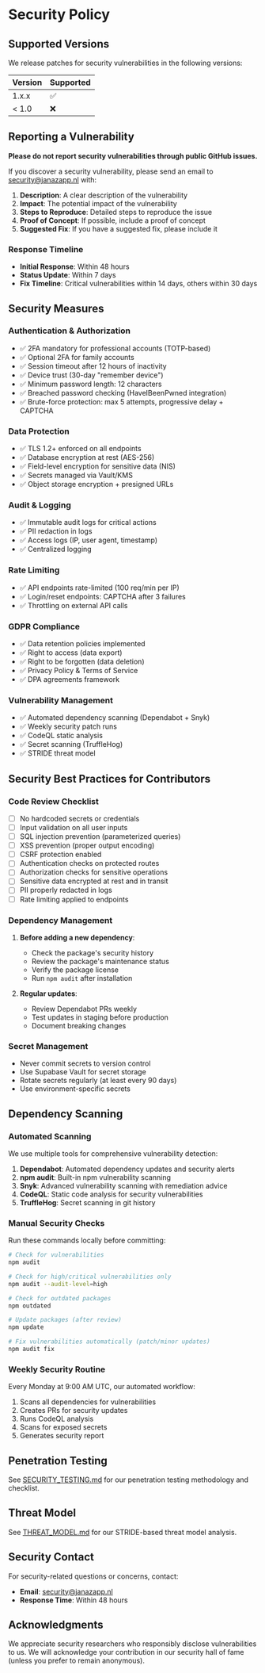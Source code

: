 # Security Policy

## Supported Versions

We release patches for security vulnerabilities in the following versions:

| Version | Supported          |
| ------- | ------------------ |
| 1.x.x   | :white_check_mark: |
| < 1.0   | :x:                |

## Reporting a Vulnerability

**Please do not report security vulnerabilities through public GitHub issues.**

If you discover a security vulnerability, please send an email to security@janazapp.nl with:

1. **Description**: A clear description of the vulnerability
2. **Impact**: The potential impact of the vulnerability
3. **Steps to Reproduce**: Detailed steps to reproduce the issue
4. **Proof of Concept**: If possible, include a proof of concept
5. **Suggested Fix**: If you have a suggested fix, please include it

### Response Timeline

- **Initial Response**: Within 48 hours
- **Status Update**: Within 7 days
- **Fix Timeline**: Critical vulnerabilities within 14 days, others within 30 days

## Security Measures

### Authentication & Authorization
- ✅ 2FA mandatory for professional accounts (TOTP-based)
- ✅ Optional 2FA for family accounts
- ✅ Session timeout after 12 hours of inactivity
- ✅ Device trust (30-day "remember device")
- ✅ Minimum password length: 12 characters
- ✅ Breached password checking (HaveIBeenPwned integration)
- ✅ Brute-force protection: max 5 attempts, progressive delay + CAPTCHA

### Data Protection
- ✅ TLS 1.2+ enforced on all endpoints
- ✅ Database encryption at rest (AES-256)
- ✅ Field-level encryption for sensitive data (NIS)
- ✅ Secrets managed via Vault/KMS
- ✅ Object storage encryption + presigned URLs

### Audit & Logging
- ✅ Immutable audit logs for critical actions
- ✅ PII redaction in logs
- ✅ Access logs (IP, user agent, timestamp)
- ✅ Centralized logging

### Rate Limiting
- ✅ API endpoints rate-limited (100 req/min per IP)
- ✅ Login/reset endpoints: CAPTCHA after 3 failures
- ✅ Throttling on external API calls

### GDPR Compliance
- ✅ Data retention policies implemented
- ✅ Right to access (data export)
- ✅ Right to be forgotten (data deletion)
- ✅ Privacy Policy & Terms of Service
- ✅ DPA agreements framework

### Vulnerability Management
- ✅ Automated dependency scanning (Dependabot + Snyk)
- ✅ Weekly security patch runs
- ✅ CodeQL static analysis
- ✅ Secret scanning (TruffleHog)
- ✅ STRIDE threat model

## Security Best Practices for Contributors

### Code Review Checklist
- [ ] No hardcoded secrets or credentials
- [ ] Input validation on all user inputs
- [ ] SQL injection prevention (parameterized queries)
- [ ] XSS prevention (proper output encoding)
- [ ] CSRF protection enabled
- [ ] Authentication checks on protected routes
- [ ] Authorization checks for sensitive operations
- [ ] Sensitive data encrypted at rest and in transit
- [ ] PII properly redacted in logs
- [ ] Rate limiting applied to endpoints

### Dependency Management
1. **Before adding a new dependency**:
   - Check the package's security history
   - Review the package's maintenance status
   - Verify the package license
   - Run `npm audit` after installation

2. **Regular updates**:
   - Review Dependabot PRs weekly
   - Test updates in staging before production
   - Document breaking changes

### Secret Management
- Never commit secrets to version control
- Use Supabase Vault for secret storage
- Rotate secrets regularly (at least every 90 days)
- Use environment-specific secrets

## Dependency Scanning

### Automated Scanning
We use multiple tools for comprehensive vulnerability detection:

1. **Dependabot**: Automated dependency updates and security alerts
2. **npm audit**: Built-in npm vulnerability scanning
3. **Snyk**: Advanced vulnerability scanning with remediation advice
4. **CodeQL**: Static code analysis for security vulnerabilities
5. **TruffleHog**: Secret scanning in git history

### Manual Security Checks

Run these commands locally before committing:

```bash
# Check for vulnerabilities
npm audit

# Check for high/critical vulnerabilities only
npm audit --audit-level=high

# Check for outdated packages
npm outdated

# Update packages (after review)
npm update

# Fix vulnerabilities automatically (patch/minor updates)
npm audit fix
```

### Weekly Security Routine

Every Monday at 9:00 AM UTC, our automated workflow:
1. Scans all dependencies for vulnerabilities
2. Creates PRs for security updates
3. Runs CodeQL analysis
4. Scans for exposed secrets
5. Generates security report

## Penetration Testing

See [SECURITY_TESTING.md](./docs/SECURITY_TESTING.md) for our penetration testing methodology and checklist.

## Threat Model

See [THREAT_MODEL.md](./docs/THREAT_MODEL.md) for our STRIDE-based threat model analysis.

## Security Contact

For security-related questions or concerns, contact:
- **Email**: security@janazapp.nl
- **Response Time**: Within 48 hours

## Acknowledgments

We appreciate security researchers who responsibly disclose vulnerabilities to us. We will acknowledge your contribution in our security hall of fame (unless you prefer to remain anonymous).
